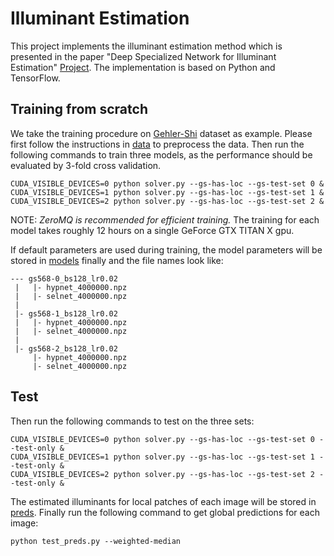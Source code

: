 [//]: <links>
[proj]: http://mmlab.ie.cuhk.edu.hk/projects/illuminant_estimation.html
[gs568]: http://www.cs.sfu.ca/~colour/data/shi_gehler/
[data]: ./data/
[models]: ./models/
[preds]: ./preds/ 

# Illuminant Estimation

This project implements the illuminant estimation method which is presented in the paper "Deep Specialized Network for Illuminant Estimation" [Project][proj]. The implementation is based on Python and TensorFlow.

## Training from scratch

We take the training procedure on [Gehler-Shi][gs568] dataset as example. Please first follow the instructions in [data][data] to preprocess the data. Then run the following commands to train three models, as the performance should be evaluated by 3-fold cross validation.
```
CUDA_VISIBLE_DEVICES=0 python solver.py --gs-has-loc --gs-test-set 0 &
CUDA_VISIBLE_DEVICES=1 python solver.py --gs-has-loc --gs-test-set 1 &
CUDA_VISIBLE_DEVICES=2 python solver.py --gs-has-loc --gs-test-set 2 &
```

NOTE: *ZeroMQ is recommended for efficient training.* The training for each model takes roughly 12 hours on a single GeForce GTX TITAN X gpu.

If default parameters are used during training, the model parameters will be stored in [models][models] finally and the file names look like:
```
--- gs568-0_bs128_lr0.02
 |   |- hypnet_4000000.npz
 |   |- selnet_4000000.npz
 |
 |- gs568-1_bs128_lr0.02
 |   |- hypnet_4000000.npz
 |   |- selnet_4000000.npz
 |
 |- gs568-2_bs128_lr0.02
     |- hypnet_4000000.npz
     |- selnet_4000000.npz
```

## Test

Then run the following commands to test on the three sets:
```
CUDA_VISIBLE_DEVICES=0 python solver.py --gs-has-loc --gs-test-set 0 --test-only &
CUDA_VISIBLE_DEVICES=1 python solver.py --gs-has-loc --gs-test-set 1 --test-only &
CUDA_VISIBLE_DEVICES=2 python solver.py --gs-has-loc --gs-test-set 2 --test-only &
```
The estimated illuminants for local patches of each image will be stored in [preds][preds]. Finally run the following command to get global predictions for each image:
```
python test_preds.py --weighted-median
```
